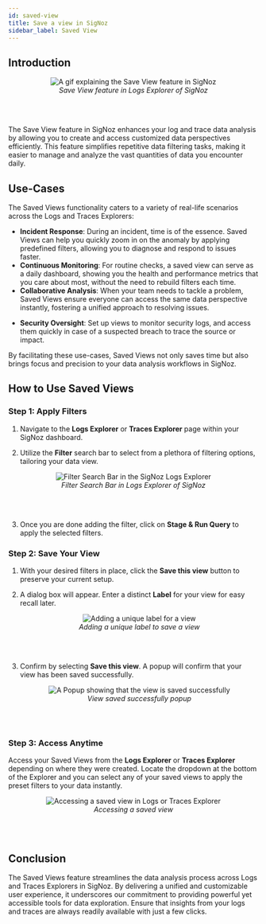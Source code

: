 ```yaml
---
id: saved-view
title: Save a view in SigNoz
sidebar_label: Saved View
---
```


<!-- ### Introduction

Have you ever been in a situation where you put in 10 different filters to finally find that root cause but now have no option to save it and use it again ?
Save View is just what you are looking for. This feature available in SigNoz's Logs and Traces explorer -->


<!-- # Saved Views Feature in SigNoz -->

<!-- <img src="img/static/product-features/saved-view.gif" alt="Alt Text" width="300"> -->

## Introduction

<figure data-zoomable align='center'>
    <img src="/img/docs/product-features/saved-view/saved-view.gif" alt="A gif explaining the Save View feature in SigNoz"/>
    <figcaption><i>Save View feature in Logs Explorer of SigNoz</i></figcaption>
</figure>
<br></br>

<!-- ![Alt Text](../../static/img/docs/product-features/saved-view.gif) -->


<!-- The Save View feature offers a streamlined experience in its Logs and Trace Explorer. This feature enables users to customize and preserve specific filter settings for the logs and traces data and save these tailored views for swift access in the future. This document provides a step-by-step guide to using Filters and Saved Views in SigNoz. -->

The Save View feature in SigNoz enhances your log and trace data analysis by allowing you to create and access customized data perspectives efficiently. This feature simplifies repetitive data filtering tasks, making it easier to manage and analyze the vast quantities of data you encounter daily.


## Use-Cases

The Saved Views functionality caters to a variety of real-life scenarios across the Logs and Traces Explorers:

- **Incident Response**: During an incident, time is of the essence. Saved Views can help you quickly zoom in on the anomaly by applying predefined filters, allowing you to diagnose and respond to issues faster.
- **Continuous Monitoring**: For routine checks, a saved view can serve as a daily dashboard, showing you the health and performance metrics that you care about most, without the need to rebuild filters each time.
- **Collaborative Analysis**: When your team needs to tackle a problem, Saved Views ensure everyone can access the same data perspective instantly, fostering a unified approach to resolving issues.
<!-- - **Performance Tuning**: When optimizing application performance, Saved Views can track specific metrics over time, helping you gauge the impact of changes. -->
- **Security Oversight**: Set up views to monitor security logs, and access them quickly in case of a suspected breach to trace the source or impact.

By facilitating these use-cases, Saved Views not only saves time but also brings focus and precision to your data analysis workflows in SigNoz.


## How to Use Saved Views

### Step 1: Apply Filters

1. Navigate to the **Logs Explorer** or **Traces Explorer** page within your SigNoz dashboard.

2. Utilize the **Filter** search bar to select from a plethora of filtering options, tailoring your data view.

<figure data-zoomable align='center'>
    <img src="/img/docs/product-features/saved-view/filter.jpg" alt="Filter Search Bar in the SigNoz Logs Explorer"/>
    <figcaption><i>Filter Search Bar in Logs Explorer of SigNoz</i></figcaption>
</figure>
<br></br>

3. Once you are done adding the filter, click on **Stage & Run Query** to apply the selected filters.


### Step 2: Save Your View

1. With your desired filters in place, click the **Save this view** button to preserve your current setup.
2. A dialog box will appear. Enter a distinct **Label** for your view for easy recall later.

   <figure data-zoomable align='center'>
    <img src="/img/docs/product-features/saved-view/label.jpg" alt="Adding a unique label for a view"/>
    <figcaption><i>Adding a unique label to save a view</i></figcaption>
   </figure>
   <br></br>


3. Confirm by selecting **Save this view**. A popup will confirm that your view has been saved successfully.

   <figure data-zoomable align='center'>
    <img src="/img/docs/product-features/saved-view/popup.jpg" alt="A Popup showing that the view is saved successfully"/>
    <figcaption><i>View saved successfully popup</i></figcaption>
   </figure>
   <br></br>

### Step 3: Access Anytime

Access your Saved Views from the **Logs Explorer** or **Traces Explorer** depending on where they were created.
Locate the dropdown at the bottom of the Explorer and you can select any of your saved views to apply the preset filters to your data instantly.

<figure data-zoomable align='center'>
    <img src="/img/docs/product-features/saved-view/access-view.jpg" alt="Accessing a saved view in Logs or Traces Explorer"/>
    <figcaption><i>Accessing a saved view</i></figcaption>
   </figure>
   <br></br>


<!-- ## Editing and Managing Views

- **Edit** a view by choosing it, modifying the filters, and resaving. You have the option to overwrite an existing view or save as a new one.
- **Delete** a view through the view management options, allowing you to maintain a clean and relevant set of views. -->

## Conclusion

The Saved Views feature streamlines the data analysis process across Logs and Traces Explorers in SigNoz. By delivering a unified and customizable user experience, it underscores our commitment to providing powerful yet accessible tools for data exploration. Ensure that insights from your logs and traces are always readily available with just a few clicks.
